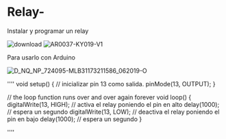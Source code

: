 # Relay-
Instalar y programar un relay

![download](https://user-images.githubusercontent.com/80070044/169896680-bd649efb-6ad9-4a4f-9bfb-d48f6c28f0a9.jpg)
![AR0037-KY019-V1](https://user-images.githubusercontent.com/80070044/169896893-d62421e2-5618-45b8-ad50-3c9e54cf19ff.jpg)


Para usarlo con Arduino

![D_NQ_NP_724095-MLB31173211586_062019-O](https://user-images.githubusercontent.com/80070044/169897053-548e6a1b-ca33-463f-8061-abdca29413ce.jpg)


''''
void setup() {
  // inicializar pin 13 como salida.
  pinMode(13, OUTPUT);
}

// the loop function runs over and over again forever
void loop() {
  digitalWrite(13, HIGH);   // activa el relay poniendo el pin en alto
  delay(1000);              // espera un segundo
  digitalWrite(13, LOW);    // deactiva el relay poniendo el pin en bajo
  delay(1000);              // espera un segundo
}

''''
